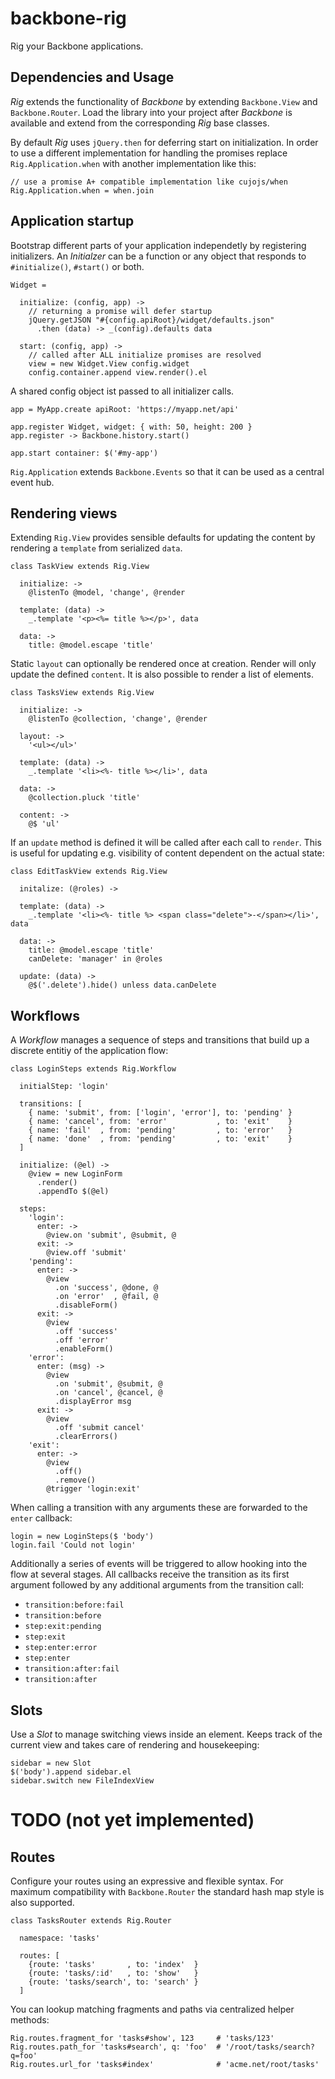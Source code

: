 # backbone-rig

Rig your Backbone applications.

## Dependencies and Usage

*Rig* extends the functionality of *Backbone* by extending `Backbone.View` and
`Backbone.Router`. Load the library into your project after *Backbone* is
available and extend from the corresponding *Rig* base classes.

By default *Rig* uses `jQuery.then` for deferring start on initialization. In
order to use a different implementation for handling the promises replace
`Rig.Application.when` with another implementation like this:

    // use a promise A+ compatible implementation like cujojs/when
    Rig.Application.when = when.join



## Application startup

Bootstrap different parts of your application independetly by registering
initializers. An *Initialzer* can be a function or any object that responds to
`#initialize()`, `#start()` or both.

    Widget =

      initialize: (config, app) ->
        // returning a promise will defer startup
        jQuery.getJSON "#{config.apiRoot}/widget/defaults.json"
          .then (data) -> _(config).defaults data

      start: (config, app) ->
        // called after ALL initialize promises are resolved
        view = new Widget.View config.widget
        config.container.append view.render().el


A shared config object ist passed to all initializer calls.

    app = MyApp.create apiRoot: 'https://myapp.net/api'

    app.register Widget, widget: { with: 50, height: 200 }
    app.register -> Backbone.history.start()

    app.start container: $('#my-app')


`Rig.Application` extends `Backbone.Events` so that it can be used as a central
event hub.



## Rendering views

Extending `Rig.View` provides sensible defaults for updating the content by
rendering a `template` from serialized `data`.

    class TaskView extends Rig.View

      initialize: ->
        @listenTo @model, 'change', @render

      template: (data) ->
        _.template '<p><%= title %></p>', data

      data: ->
        title: @model.escape 'title'


Static `layout` can optionally be rendered once at creation. Render will only
update the defined `content`. It is also possible to render a list of elements.

    class TasksView extends Rig.View

      initialize: ->
        @listenTo @collection, 'change', @render

      layout: ->
        '<ul></ul>'

      template: (data) ->
        _.template '<li><%- title %></li>', data

      data: ->
        @collection.pluck 'title'

      content: ->
        @$ 'ul'


If an `update` method is defined it will be called after each call to `render`.
This is useful for updating e.g. visibility of content dependent on the actual
state:

    class EditTaskView extends Rig.View

      initalize: (@roles) ->

      template: (data) ->
        _.template '<li><%- title %> <span class="delete">-</span></li>', data

      data: ->
        title: @model.escape 'title'
        canDelete: 'manager' in @roles

      update: (data) ->
        @$('.delete').hide() unless data.canDelete



## Workflows

A *Workflow* manages a sequence of steps and transitions that build up a
discrete entitiy of the application flow:

    class LoginSteps extends Rig.Workflow

      initialStep: 'login'

      transitions: [
        { name: 'submit', from: ['login', 'error'], to: 'pending' }
        { name: 'cancel', from: 'error'           , to: 'exit'    }
        { name: 'fail'  , from: 'pending'         , to: 'error'   }
        { name: 'done'  , from: 'pending'         , to: 'exit'    }
      ]

      initialize: (@el) ->
        @view = new LoginForm
          .render()
          .appendTo $(@el)

      steps:
        'login':
          enter: ->
            @view.on 'submit', @submit, @
          exit: ->
            @view.off 'submit'
        'pending':
          enter: ->
            @view
              .on 'success', @done, @
              .on 'error'  , @fail, @
              .disableForm()
          exit: ->
            @view
              .off 'success'
              .off 'error'
              .enableForm()
        'error':
          enter: (msg) ->
            @view
              .on 'submit', @submit, @
              .on 'cancel', @cancel, @
              .displayError msg
          exit: ->
            @view
              .off 'submit cancel'
              .clearErrors()
        'exit':
          enter: ->
            @view
              .off()
              .remove()
            @trigger 'login:exit'


When calling a transition with any arguments these are forwarded to the `enter`
callback:

    login = new LoginSteps($ 'body')
    login.fail 'Could not login'


Additionally a series of events will be triggered to allow hooking into the
flow at several stages. All callbacks receive the transition as its first
argument followed by any additional arguments from the transition call:

+ `transition:before:fail`
+ `transition:before`
+ `step:exit:pending`
+ `step:exit`
+ `step:enter:error`
+ `step:enter`
+ `transition:after:fail`
+ `transition:after`



## Slots

Use a *Slot* to manage switching views inside an element. Keeps track of the
current view and takes care of rendering and housekeeping:

    sidebar = new Slot
    $('body').append sidebar.el
    sidebar.switch new FileIndexView



# TODO (not yet implemented)

## Routes

Configure your routes using an expressive and flexible syntax. For maximum
compatibility with `Backbone.Router` the standard hash map style is also
supported.

    class TasksRouter extends Rig.Router

      namespace: 'tasks'

      routes: [
        {route: 'tasks'       , to: 'index'  }
        {route: 'tasks/:id'   , to: 'show'   }
        {route: 'tasks/search', to: 'search' }
      ]


You can lookup matching fragments and paths via centralized helper methods:

    Rig.routes.fragment_for 'tasks#show', 123     # 'tasks/123'
    Rig.routes.path_for 'tasks#search', q: 'foo'  # '/root/tasks/search?q=foo'
    Rig.routes.url_for 'tasks#index'              # 'acme.net/root/tasks'
